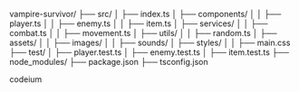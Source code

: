 vampire-survivor/
├── src/
│   ├── index.ts
│   ├── components/
│   │   ├── player.ts
│   │   ├── enemy.ts
│   │   ├── item.ts
│   ├── services/
│   │   ├── combat.ts
│   │   ├── movement.ts
│   ├── utils/
│   │   ├── random.ts
│   ├── assets/
│   │   ├── images/
│   │   ├── sounds/
│   ├── styles/
│   │   ├── main.css
├── test/
│   ├── player.test.ts
│   ├── enemy.test.ts
│   ├── item.test.ts
├── node_modules/
├── package.json
├── tsconfig.json

codeium

